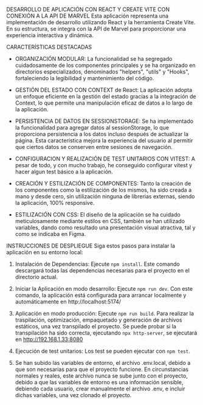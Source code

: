 DESARROLLO DE APLICACIÓN CON REACT Y CREATE VITE CON CONEXIÓN A LA API DE MARVEL
Esta aplicación representa una implementación de desarrollo utilizando React y la herramienta Create Vite. En su estructura, se integra con la API de Marvel para proporcionar una experiencia interactiva y dinámica.

CARACTERÍSTICAS DESTACADAS

- ORGANIZACIÓN MODULAR: La funcionalidad se ha segregado cuidadosamente de los componentes principales y se ha organizado en directorios especializados, denominados "helpers", "utils" y "Hooks", fortaleciendo la legibilidad y mantenimiento del código.

- GESTIÓN DEL ESTADO CON CONTEXT de React: La aplicación adopta un enfoque eficiente en la gestión del estado gracias a la integración de Context, lo que permite una manipulación eficaz de datos a lo largo de la aplicación.

- PERSISTENCIA DE DATOS EN SESSIONSTORAGE: Se ha implementado la funcionalidad para agregar datos al sessionStorage, lo que proporciona persistencia a los datos incluso después de actualizar la página. Esta característica mejora la experiencia del usuario al permitir que ciertos datos se conserven entre sesiones de navegación.

- CONFIGURACION Y REALIZACIÓN DE TEST UNITARIOS CON VITEST: A pesar de todo, y con mucho trabajo, he conseguido configurar vitest y hacer algun test básico a la aplicación.

- CREACIÓN Y ESTILIZACIÓN DE COMPONENTES: Tanto la creación de los componentes como la estilización de los mismos, ha sido creada a mano y desde cero, sin utilización ninguna de librerias externas, siendo la aplicación, 100% responsive.

- ESTILIZACIÓN CON CSS: El diseño de la aplicación se ha cuidado meticulosamente mediante estilos en CSS, también se han utilizado variables, dando como resultado una presentación visual atractiva, tal y como se indicaba en Figma.

INSTRUCCIONES DE DESPLIEGUE
Siga estos pasos para instalar la aplicación en su entorno local:

1. Instalación de Dependencias: Ejecute `npm install`. Este comando descargará todas las dependencias necesarias para el proyecto en el directorio actual.

2. Iniciar la Aplicación en modo desarrollo: Ejecute `npm run dev`. Con este comando, la aplicación está configurada para arrancar localmente y automáticamente en http://localhost:5174/

3. Aplicación en modo producción: Ejecute `npm run build`. Para realizar la traspilación, optimización, empaquetado y generación de archivos estáticos, una vez transpilado el proyecto. Se puede probar si la transpilación ha sido correcta, ejecutando `npx http-server`, se ejecutará en http://192.168.1.33:8080

4. Ejecución de test unitarios: Los test se pueden ejecutar con `npm test`.

5. Se han subido las variables de entorno, el archivo .env.local, debido a que son necesarias para que el proyecto funcione.
   En circunstancias normales y reales, este archivo nunca se sube junto con el proyecto, debido a que las variables de entorno es una información sensible, debiendo cada usuario, crear manualmente el archivo .env, e incluir dichas variables, una vez clonado el proyecto.
